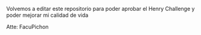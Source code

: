 Volvemos a editar este repositorio para poder aprobar el Henry Challenge y poder mejorar mi calidad de vida

Atte: FacuPichon
